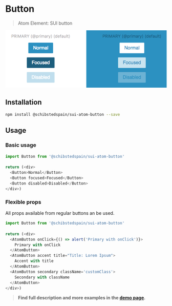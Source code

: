 # Button

> Atom Element: SUI button

![](./assets/screenshot.png)

## Installation

```sh
npm install @schibstedspain/sui-atom-button --save
```

## Usage

### Basic usage
```js
import Button from '@schibstedspain/sui-atom-button'

return (<div>
  <Button>Normal</Button>
  <Button focused>Focused</Button>
  <Button disabled>Disabled</Button>
</div>)

```

### Flexible props

All props available from regular buttons an be used.

```js
import Button from '@schibstedspain/sui-atom-button'

return (<div>
  <AtomButton onClick={() => alert('Primary with onClick')}>
    Primary with onClick
  </AtomButton>
  <AtomButton accent title="Title: Lorem Ipsum">
    Accent with title
  </AtomButton>
  <AtomButton secondary className='customClass'>
    Secondary with className
  </AtomButton>
</div>)

```


> **Find full description and more examples in the [demo page](https://sui-components.now.sh/workbench/atom/button).**






<!--
TODO: Fix Design Problems
* Horizontal padding is not even
* Colors are not real
* Wrong font
* small big medium size paddings inconsistent
-->
